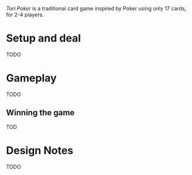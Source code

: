 *Tori Poker* is a traditional card game inspired by Poker using only 17 cards, for 2-4 players.  

Setup and deal
==============

TODO

Gameplay
========

TODO

Winning the game
----------------

TOD

Design Notes
============

TODO